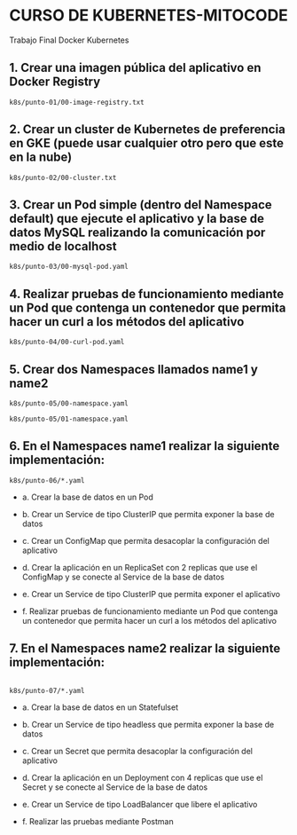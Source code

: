 # CURSO DE KUBERNETES-MITOCODE



Trabajo Final Docker Kubernetes

## 1. Crear una imagen pública del aplicativo en Docker Registry
``` 
k8s/punto-01/00-image-registry.txt

```
## 2. Crear un cluster de Kubernetes de preferencia en GKE (puede usar cualquier otro pero que este en la nube)
``` 
k8s/punto-02/00-cluster.txt

```
## 3. Crear un Pod simple (dentro del Namespace default) que ejecute el aplicativo y la base de datos MySQL realizando la comunicación por medio de localhost
``` 
k8s/punto-03/00-mysql-pod.yaml

```
## 4. Realizar pruebas de funcionamiento mediante un Pod que contenga un contenedor que permita hacer un curl a los métodos del aplicativo
``` 
k8s/punto-04/00-curl-pod.yaml

```
## 5. Crear dos Namespaces llamados name1 y name2
``` 
k8s/punto-05/00-namespace.yaml

k8s/punto-05/01-namespace.yaml

```
## 6. En el Namespaces name1 realizar la siguiente implementación:

``` 
k8s/punto-06/*.yaml

```

- a. Crear la base de datos en un Pod

- b. Crear un Service de tipo ClusterIP que permita exponer la base de datos

- c. Crear un ConfigMap que permita desacoplar la configuración del aplicativo

- d. Crear la aplicación en un ReplicaSet con 2 replicas que use el ConfigMap y se conecte al Service de la base de datos

- e. Crear un Service de tipo ClusterIP que permita exponer el aplicativo

- f. Realizar pruebas de funcionamiento mediante un Pod que contenga un contenedor que permita hacer un curl a los métodos del aplicativo

## 7. En el Namespaces name2 realizar la siguiente implementación:
``` 

k8s/punto-07/*.yaml

```
- a. Crear la base de datos en un Statefulset

- b. Crear un Service de tipo headless que permita exponer la base de datos

- c. Crear un Secret que permita desacoplar la configuración del aplicativo

- d. Crear la aplicación en un Deployment con 4 replicas que use el Secret y se conecte al Service de la base de datos
- e. Crear un Service de tipo LoadBalancer que libere el aplicativo

- f. Realizar las pruebas mediante Postman

